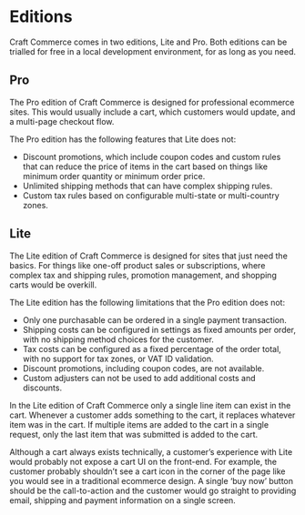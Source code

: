 # Editions

Craft Commerce comes in two editions, Lite and Pro. Both editions can be trialled for free in a local development environment, for as long as you need.

## Pro

The Pro edition of Craft Commerce is designed for professional ecommerce sites. This would usually include a cart, which customers would update, and a multi-page checkout flow.

The Pro edition has the following features that Lite does not:

- Discount promotions, which include coupon codes and custom rules that can reduce the price of items in the cart based on things like minimum order quantity or minimum order price.
- Unlimited shipping methods that can have complex shipping rules.
- Custom tax rules based on configurable multi-state or multi-country zones.

## Lite

The Lite edition of Craft Commerce is designed for sites that just need the basics. For things like one-off product sales or subscriptions, where complex tax and shipping rules, promotion management, and shopping carts would be overkill.

The Lite edition has the following limitations that the Pro edition does not:

- Only one purchasable can be ordered in a single payment transaction.
- Shipping costs can be configured in settings as fixed amounts per order, with no shipping method choices for the customer.
- Tax costs can be configured as a fixed percentage of the order total, with no support for tax zones, or VAT ID validation.
- Discount promotions, including coupon codes, are not available.
- Custom adjusters can not be used to add additional costs and discounts.

In the Lite edition of Craft Commerce only a single line item can exist in the cart. Whenever a customer adds something to the cart, it replaces whatever item was in the cart. If multiple items are added to the cart
in a single request, only the last item that was submitted is added to the cart.

Although a cart always exists technically, a customer’s experience with Lite would probably not expose a cart UI on the front-end. For example, the customer probably shouldn’t see a cart icon in the corner
of the page like you would see in a traditional ecommerce design. A single ‘buy now’ button should be the call-to-action and the customer would go straight to providing email, shipping and payment information on a single screen.
